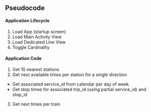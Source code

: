 ## Pseudocode

#### Application Lifecycle

1. Load App (startup screen)
2. Load Main Activity View
3. Load Dedicated Line View
3. Toggle Cardinality

#### Application Code
1. Get 10 nearest stations
2. Get next available times per station for a single direction
  - Get associated service_id from calendar per day of week.
  - Get stop times for associated trip_id (using partial service_id) and stop_id
3. Get next times per train